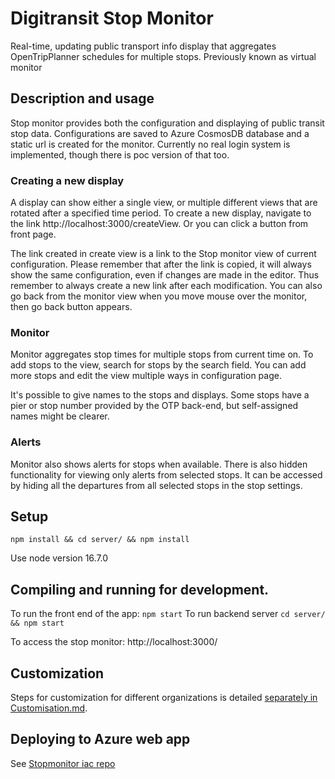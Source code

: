 # Digitransit Stop Monitor

Real-time, updating public transport info display that aggregates OpenTripPlanner schedules for multiple stops.
Previously known as virtual monitor

## Description and usage

Stop monitor provides both the configuration and displaying of public transit stop data. Configurations are saved to Azure CosmosDB database and a static url is created for the monitor. Currently no real login system is implemented, though there is poc version of that too.

### Creating a new display

A display can show either a single view, or multiple different views that are rotated after a specified time period. To create a new display, navigate to the link http://localhost:3000/createView. Or you can click a button from front page.

The link created in create view is a link to the Stop monitor view of current configuration. Please remember that after the link is copied, it will always show the same configuration, even if changes are made in the editor. Thus remember to always create a new link after each modification. You can also go back from the monitor view
when you move mouse over the monitor, then go back button appears.

### Monitor
Monitor aggregates stop times for multiple stops from current time on. To add stops to the view, search for stops by the search field. You can add more stops and edit the view 
multiple ways in configuration page.

It's possible to give names to the stops and displays. Some stops have a pier or stop number provided by the OTP back-end, but self-assigned names might be clearer.


### Alerts

Monitor also shows alerts for stops when available. There is also hidden functionality for viewing only alerts from selected stops. It can be accessed by hiding all the departures from all selected stops in the stop settings.
## Setup

`npm install && cd server/ && npm install`

Use node version 16.7.0

## Compiling and running for development.

To run the front end of the app: `npm start` To run backend server `cd server/ && npm start`

To access the stop monitor: http://localhost:3000/


## Customization

Steps for customization for different organizations is detailed [separately in Customisation.md](Customization.md).

## Deploying to Azure web app

See [Stopmonitor iac repo](https://github.com/HSLdevcom/digitransit-virtualmonitor-iac/)
